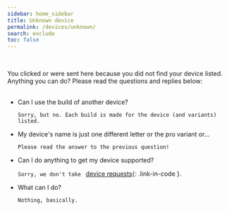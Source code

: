 ```yaml
---
sidebar: home_sidebar
title: Unknown device
permalink: /devices/unknown/
search: exclude
toc: false
---
```


<br/>

You clicked or were sent here because you did not find your device listed. Anything you can do? Please read the questions and replies below:
<br/><br/>

- Can I use the build of another device?

  ```Sorry, but no. Each build is made for the device (and variants) listed.```

- My device's name is just one different letter or the pro variant or...

  ```Please read the answer to the previous question!```

- Can I do anything to get my device supported?

  ```Sorry, we don't take ``` [device requests](https://wiki.lineageos.org/device_requests.html){: .link-in-code }.

- What can I do?

  ```Nothing, basically.```
